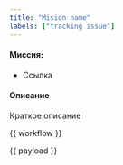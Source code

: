 ```yaml
---
title: "Mision name"
labels: ["tracking issue"]
---
```


#### Миссия:
- Ссылка

#### Описание 
Краткое описание

{{ workflow }}

{{ payload }}